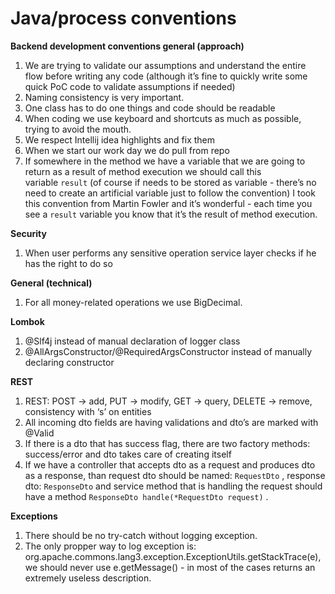 # Java/process conventions

**Backend development conventions general (approach)**

1. We are trying to validate our assumptions and understand the entire flow before writing any code (although it’s fine to quickly write some quick PoC code to validate assumptions if needed)
2. Naming consistency is very important.
3. One class has to do one things and code should be readable
4. When coding we use keyboard and shortcuts as much as possible, trying to avoid the mouth.
5. We respect Intellij idea highlights and fix them
6. When we start our work day we do pull from repo
7. If somewhere in the method we have a variable that we are going to return as a result of method execution we should call this variable `result` (of course if needs to be stored as variable - there’s no need to create an artificial variable just to follow the convention) I took this convention from Martin Fowler and it’s wonderful - each time you see a `result` variable you know that it’s the result of method execution.

**Security**

1. When user performs any sensitive operation service layer checks if he has the right to do so

**General (technical)**

1. For all money-related operations we use BigDecimal.

**Lombok**

1. @Slf4j instead of manual declaration of logger class
2. @AllArgsConstructor/@RequiredArgsConstructor instead of manually declaring constructor

**REST**

1. REST: POST -> add, PUT -> modify, GET -> query, DELETE -> remove, consistency with ‘s’ on entities
2. All incoming dto fields are having validations and dto’s are marked with @Valid
3. If there is a dto that has success flag, there are two factory methods: success/error and dto takes care of creating itself
4. If we have a controller that accepts dto as a request and produces dto as a response, than request dto should be named: `RequestDto` , response dto: `ResponseDto` and service method that is handling the request should have a method `ResponseDto handle(*RequestDto request)` .


**Exceptions**

1. There should be no try-catch without logging exception. 
2. The only propper way to log exception is: org.apache.commons.lang3.exception.ExceptionUtils.getStackTrace(e), we should never use e.getMessage() - in most of the cases returns an extremely useless description.

